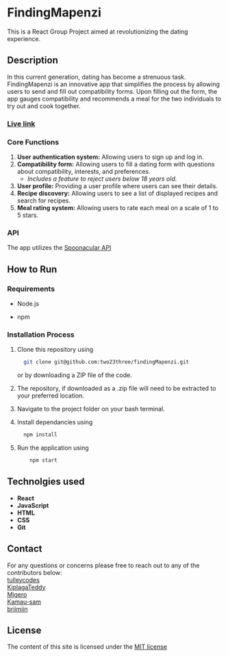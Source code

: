 # FindingMapenzi

This is a React Group Project aimed at revolutionizing the dating experience.

## Description

In this current generation, dating has become a strenuous task. FindingMapenzi is an innovative app that simplifies the process by allowing users to send and fill out compatibility forms. Upon filling out the form, the app gauges compatibility and recommends a meal for the two individuals to try out and cook together.

### [Live link](./README.md)

### Core Functions

1. **User authentication system:** Allowing users to sign up and log in.
2. **Compatibility form:** Allowing users to fill a dating form with questions about compatibility, interests, and preferences.
   - *Includes a feature to reject users below 18 years old.*
3. **User profile:** Providing a user profile where users can see their details.
4. **Recipe discovery:** Allowing users to see a list of displayed recipes and search for recipes.
5. **Meal rating system:** Allowing users to rate each meal on a scale of 1 to 5 stars.

### API

The app utilizes the [Spoonacular API](https://api.spoonacular.com/)

## How to Run

### Requirements

- Node.js

- npm

### Installation Process

1. Clone this repository using

    ```bash
      git clone git@github.com:two23three/findingMapenzi.git
    ```

    or by downloading a ZIP file of the code.
  
2. The repository, if downloaded as a .zip file will need to be extracted to your preferred location.

3. Navigate to the project folder on your bash terminal.

4. Install dependancies using

    ```bash
      npm install
    ```

5. Run the application using

    ```bash
        npm start
    ```

## Technolgies used

- **React**
- **JavaScript**
- **HTML**
- **CSS**
- **Git**

## Contact

For any questions or concerns please free to reach out to any of the contributors below:  
[tulleycodes](https://github.com/two23three)  
[KiplagaTeddy](https://github.com/KiplagaTeddy)  
[Migero](https://github.com/migeroreloaded)  
[Kamau-sam](https://github.com/Kamau-sam)  
[briimiin](https://github.com/briimiin)  

## License

The content of this site is licensed under the [MIT license](./LICENSE.md)
